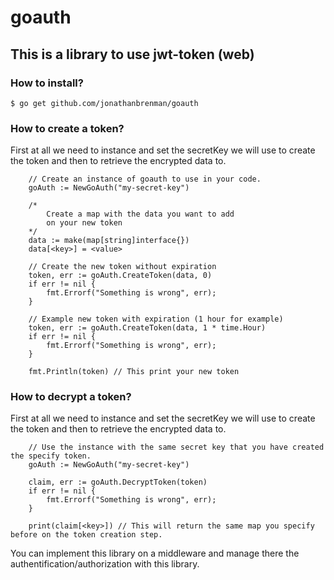 # goauth
## This is a library to use jwt-token (web)

### How to install?
```
$ go get github.com/jonathanbrenman/goauth
```

### How to create a token?
First at all we need to instance and set the secretKey we will use to create the token and then to retrieve the encrypted data to.

```
    // Create an instance of goauth to use in your code.
    goAuth := NewGoAuth("my-secret-key")
    
    /* 
        Create a map with the data you want to add 
        on your new token
    */
    data := make(map[string]interface{})
    data[<key>] = <value>
    
    // Create the new token without expiration
    token, err := goAuth.CreateToken(data, 0)
    if err != nil {
        fmt.Errorf("Something is wrong", err);
    }

    // Example new token with expiration (1 hour for example)
    token, err := goAuth.CreateToken(data, 1 * time.Hour)
    if err != nil {
        fmt.Errorf("Something is wrong", err);
    }
    
    fmt.Println(token) // This print your new token
```

### How to decrypt a token?
First at all we need to instance and set the secretKey we will use to create the token and then to retrieve the encrypted data to.

```
    // Use the instance with the same secret key that you have created the specify token.
    goAuth := NewGoAuth("my-secret-key")
    
    claim, err := goAuth.DecryptToken(token)
    if err != nil {
        fmt.Errorf("Something is wrong", err);
    }

    print(claim[<key>]) // This will return the same map you specify before on the token creation step.
```

You can implement this library on a middleware and manage there the authentification/authorization with this library.